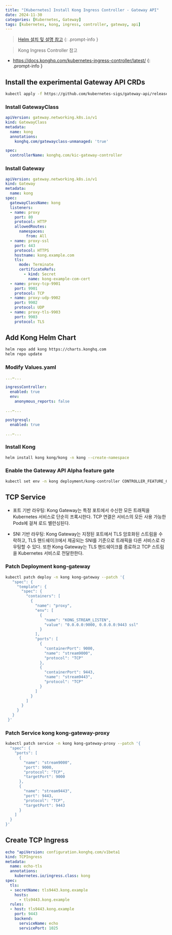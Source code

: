 ```yaml
---
title: "[Kubernetes] Install Kong Ingress Controller - Gateway API"
date: 2024-11-30
categories: [Kubernetes, Gateway]
tags: [kubernetes, kong, ingress, controller, gateway, api]
---
```


> [Helm 설치 및 설명 참고](https://kyungryeol-yoon.github.io/posts/kubernetes-helm/)
{: .prompt-info }

> Kong Ingress Controller 참고
- <https://docs.konghq.com/kubernetes-ingress-controller/latest/>
{: .prompt-info }

## Install the experimental Gateway API CRDs

```bash
kubectl apply -f https://github.com/kubernetes-sigs/gateway-api/releases/download/v1.2.1/experimental-install.yaml
```

### Install GatewayClass

```yaml
apiVersion: gateway.networking.k8s.io/v1
kind: GatewayClass
metadata:
  name: kong
  annotations:
    konghq.com/gatewayclass-unmanaged: 'true'

spec:
  controllerName: konghq.com/kic-gateway-controller
```

### Install Gateway

```yaml
apiVersion: gateway.networking.k8s.io/v1
kind: Gateway
metadata:
  name: kong
spec:
  gatewayClassName: kong
  listeners:
  - name: proxy
    port: 80
    protocol: HTTP
    allowedRoutes:
      namespaces:
         from: All
  - name: proxy-ssl
    port: 443
    protocol: HTTPS
    hostname: kong.example.com
    tls:
      mode: Terminate
      certificateRefs:
        - kind: Secret
          name: kong-example-com-cert
  - name: proxy-tcp-9901
    port: 9901
    protocol: TCP
  - name: proxy-udp-9902
    port: 9902
    protocol: UDP
  - name: proxy-tls-9903
    port: 9903
    protocol: TLS
```

## Add Kong Helm Chart

```bash
helm repo add kong https://charts.konghq.com
helm repo update
```

### Modify Values.yaml

```yaml
...✂...

ingressController:
  enabled: true
  env:
    anonymous_reports: false

...✂...

postgresql:
  enabled: true

...✂...
```

### Install Kong

```bash
helm install kong kong/kong -n kong --create-namespace 
```

### Enable the Gateway API Alpha feature gate

```bash
kubectl set env -n kong deployment/kong-controller CONTROLLER_FEATURE_GATES="GatewayAlpha=true" -c ingress-controller
```

## TCP Service

- 포트 기반 라우팅: Kong Gateway는 특정 포트에서 수신한 모든 트래픽을 Kubernetes 서비스로 단순히 프록시한다. TCP 연결은 서비스의 모든 사용 가능한 Pods에 걸쳐 로드 밸런싱된다.

- SNI 기반 라우팅: Kong Gateway는 지정된 포트에서 TLS 암호화된 스트림을 수락하고, TLS 핸드쉐이크에서 제공되는 SNI를 기준으로 트래픽을 다른 서비스로 라우팅할 수 있다. 또한 Kong Gateway는 TLS 핸드쉐이크를 종료하고 TCP 스트림을 Kubernetes 서비스로 전달한한다.

### Patch Deployment kong-gateway

```bash
kubectl patch deploy -n kong kong-gateway --patch '{
   "spec": {
     "template": {
       "spec": {
         "containers": [
           {
             "name": "proxy",
             "env": [
               {
                 "name": "KONG_STREAM_LISTEN",
                 "value": "0.0.0.0:9000, 0.0.0.0:9443 ssl"
               }
             ],
             "ports": [
               {
                 "containerPort": 9000,
                 "name": "stream9000",
                 "protocol": "TCP"
               },
               {
                 "containerPort": 9443,
                 "name": "stream9443",
                 "protocol": "TCP"
               }
             ]
           }
         ]
       }
     }
   }
 }'
```

### Patch Service kong kong-gateway-proxy

```bash
kubectl patch service -n kong kong-gateway-proxy --patch '{
  "spec": {
    "ports": [
      {
        "name": "stream9000",
        "port": 9000,
        "protocol": "TCP",
        "targetPort": 9000
      },
      {
        "name": "stream9443",
        "port": 9443,
        "protocol": "TCP",
        "targetPort": 9443
      }
    ]
  }
}'
```

## Create TCP Ingress

```yaml
echo "apiVersion: configuration.konghq.com/v1beta1
kind: TCPIngress
metadata:
  name: echo-tls
  annotations:
    kubernetes.io/ingress.class: kong
spec:
  tls:
  - secretName: tls9443.kong.example
    hosts:
      - tls9443.kong.example
  rules:
  - host: tls9443.kong.example
    port: 9443
    backend:
      serviceName: echo
      servicePort: 1025
```